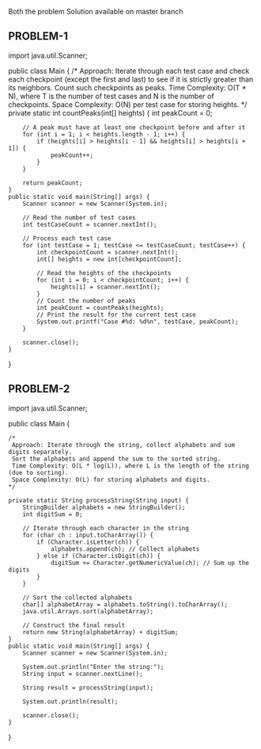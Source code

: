 Both the problem Solution available on master branch

## PROBLEM-1

import java.util.Scanner;

public class Main {
    /*
     Approach: Iterate through each test case and check each checkpoint (except the first and last)
     to see if it is strictly greater than its neighbors. Count such checkpoints as peaks.
     Time Complexity: O(T * N), where T is the number of test cases and N is the number of checkpoints.
     Space Complexity: O(N) per test case for storing heights.
    */
    private static int countPeaks(int[] heights) {
        int peakCount = 0;

        // A peak must have at least one checkpoint before and after it
        for (int i = 1; i < heights.length - 1; i++) {
            if (heights[i] > heights[i - 1] && heights[i] > heights[i + 1]) {
                peakCount++;
            }
        }

        return peakCount;
    }
    public static void main(String[] args) {
        Scanner scanner = new Scanner(System.in);

        // Read the number of test cases
        int testCaseCount = scanner.nextInt();

        // Process each test case
        for (int testCase = 1; testCase <= testCaseCount; testCase++) {
            int checkpointCount = scanner.nextInt();
            int[] heights = new int[checkpointCount];

            // Read the heights of the checkpoints
            for (int i = 0; i < checkpointCount; i++) {
                heights[i] = scanner.nextInt();
            }
            // Count the number of peaks
            int peakCount = countPeaks(heights);
            // Print the result for the current test case
            System.out.printf("Case #%d: %d%n", testCase, peakCount);
        }

        scanner.close();
    }
}


## PROBLEM-2

import java.util.Scanner;

public class Main {

    /*
     Approach: Iterate through the string, collect alphabets and sum digits separately.
     Sort the alphabets and append the sum to the sorted string.
     Time Complexity: O(L * log(L)), where L is the length of the string (due to sorting).
     Space Complexity: O(L) for storing alphabets and digits.
    */

    private static String processString(String input) {
        StringBuilder alphabets = new StringBuilder();
        int digitSum = 0;

        // Iterate through each character in the string
        for (char ch : input.toCharArray()) {
            if (Character.isLetter(ch)) {
                alphabets.append(ch); // Collect alphabets
            } else if (Character.isDigit(ch)) {
                digitSum += Character.getNumericValue(ch); // Sum up the digits
            }
        }

        // Sort the collected alphabets
        char[] alphabetArray = alphabets.toString().toCharArray();
        java.util.Arrays.sort(alphabetArray);

        // Construct the final result
        return new String(alphabetArray) + digitSum;
    }
    public static void main(String[] args) {
        Scanner scanner = new Scanner(System.in);

        System.out.println("Enter the string:");
        String input = scanner.nextLine();

        String result = processString(input);

        System.out.println(result);

        scanner.close();
    }
}
